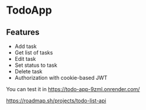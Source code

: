 # TodoApp
## Features
- Add task
- Get list of tasks
- Edit task 
- Set status to task
- Delete task
- Authorization with cookie-based JWT

You can test it in https://todo-app-9zml.onrender.com/

https://roadmap.sh/projects/todo-list-api
